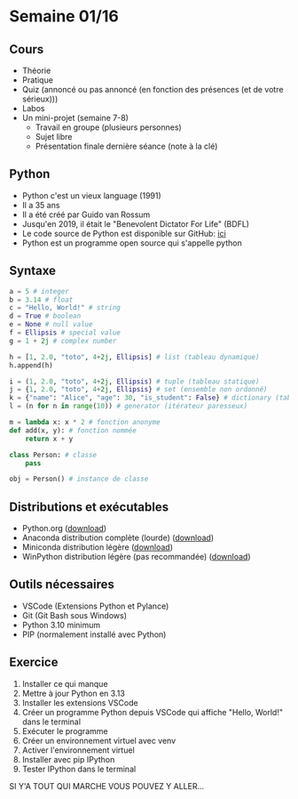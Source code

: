 # Semaine 01/16

## Cours

- Théorie
- Pratique 
- Quiz (annoncé ou pas annoncé (en fonction des présences (et de votre sérieux)))
- Labos
- Un mini-projet (semaine 7-8)
  - Travail en groupe (plusieurs personnes)
  - Sujet libre
  - Présentation finale dernière séance (note à la clé)

## Python

- Python c'est un vieux language (1991) 
- Il a 35 ans
- Il a été créé par Guido van Rossum
- Jusqu'en 2019, il était le "Benevolent Dictator For Life" (BDFL)
- Le code source de Python est disponible sur GitHub: [ici](https://github.com/python/cpython)
- Python est un programme open source qui s'appelle python

## Syntaxe

```python
a = 5 # integer
b = 3.14 # float
c = "Hello, World!" # string
d = True # boolean
e = None # null value
f = Ellipsis # special value
g = 1 + 2j # complex number

h = [1, 2.0, "toto", 4+2j, Ellipsis] # list (tableau dynamique)
h.append(h)

i = (1, 2.0, "toto", 4+2j, Ellipsis) # tuple (tableau statique)
j = {1, 2.0, "toto", 4+2j, Ellipsis} # set (ensemble non ordonné)
k = {"name": "Alice", "age": 30, "is_student": False} # dictionary (tableau associatif)
l = (n for n in range(10)) # generator (itérateur paresseux)

m = lambda x: x * 2 # fonction anonyme
def add(x, y): # fonction nommée
    return x + y 

class Person: # classe
    pass 

obj = Person() # instance de classe
```

## Distributions et exécutables

- Python.org ([download](https://www.python.org/downloads/))
- Anaconda distribution complète (lourde) ([download](https://www.anaconda.com/products/distribution))
- Miniconda distribution légère ([download](https://docs.conda.io/en/latest/miniconda.html))
- WinPython distribution légère (pas recommandée) ([download](https://winpython.github.io/))

## Outils nécessaires

- VSCode (Extensions Python et Pylance)
- Git (Git Bash sous Windows)
- Python 3.10 minimum
- PIP (normalement installé avec Python)

## Exercice

1. Installer ce qui manque
2. Mettre à jour Python en 3.13
3. Installer les extensions VSCode
4. Créer un programme Python depuis VSCode qui affiche "Hello, World!" dans le terminal
5. Exécuter le programme
6. Créer un environnement virtuel avec venv
7. Activer l'environnement virtuel
8. Installer avec pip IPython 
9. Tester IPython dans le terminal

SI Y'A TOUT QUI MARCHE VOUS POUVEZ Y ALLER...